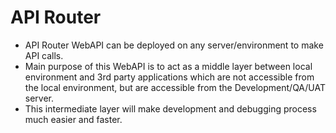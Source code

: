 # API Router
- API Router WebAPI can be deployed on any server/environment to make API calls.
- Main purpose of this WebAPI is to act as a middle layer between local environment and 3rd party applications which are not accessible from the local environment, but are accessible from the Development/QA/UAT server.
- This intermediate layer will make development and debugging process much easier and faster.